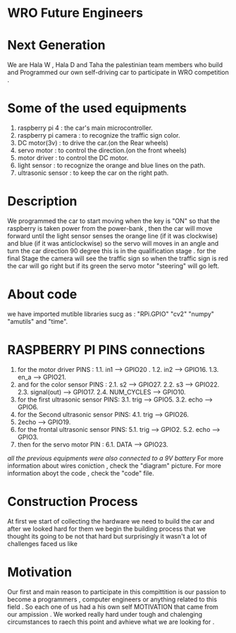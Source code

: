 # WRO Future Engineers  
# Next Generation
We are Hala W , Hala D and Taha the palestinian team members who build and Programmed our own self-driving car to participate in WRO competition .

# Some of the used equipments 
1. raspberry pi 4 : the car's main microcontroller.
2. raspberry pi camera : to recognize the traffic sign color.
3. DC motor(3v) : to drive the car.(on the Rear wheels)
4. servo motor : to control the direction.(on the front wheels)
5. motor driver : to control the DC motor.
6. light sensor : to recognize the orange and blue lines on the path.
7. ultrasonic sensor : to keep the car on the right path.

# Description
We programmed the car to start moving when the key is "ON" so that the raspberry is taken power from the power-bank , then the car will move forward until the light sensor senses the orange line (if it was clockwise) and blue (if it was anticlockwise) so the servo will moves in an angle and turn the car direction 90 degree
this is in the qualification stage .
for the final Stage the camera will see the traffic sign so when the traffic sign is red the car will go right but if its green the servo motor "steering" will go left.

# About code 
we have imported mutible libraries sucg as : "RPi.GPIO" "cv2" "numpy" "amutils" and "time".
# RASPBERRY PI PINS connections 
1. for the motor driver PINS : 
1.1. in1 --> GPIO20 .
1.2. in2 --> GPIO16.
1.3. en_a --> GPIO21.
2. and for the color sensor PINS : 
2.1. s2 --> GPIO27.
2.2. s3 --> GPIO22.
2.3. signal(out) --> GPIO17.
2.4. NUM_CYCLES --> GPIO10.
3. for the first ultrasonic sensor PINS:
3.1. trig --> GPIO5.
3.2. echo --> GPIO6.
4. for the Second ultrasonic sensor PINS:
4.1. trig --> GPIO26.
4. 2echo --> GPIO19.
5. for the frontal ultrasonic sensor PINS:
5.1. trig --> GPIO2.
5.2. echo --> GPIO3.
6. then for the servo motor PIN :
6.1. DATA --> GPIO23.

*all the previous equipments were also connected to a 9V battery*
For more information about wires coniction , check the "diagram" picture.
For more information aboyt the code , check the "code" file.

# Construction Process
At first we start of collecting the hardware we need to build the car and after we looked hard for them we begin the building process that we thought its going to be not that hard but surprisingly it wasn't a lot of challenges faced us like  

# Motivation
Our first and main reason to participate in this compittition is our passion to become a programmers , computer engineers or anything related to this field .
So each one of us had a his own self MOTIVATION that came from our ampission .
We worked really hard under tough and chalenging circumstances to raech this point and avhieve what we are looking for .



